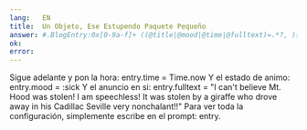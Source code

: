 ```yaml
---
lang:   EN
title:  Un Objeto, Ese Estupendo Paquete Pequeño
answer: #.BlogEntry:0x[0-9a-f]+ ((@title|@mood|@time|@fulltext)=.*?, ){3}.*
ok:     
error:  
---
```


Sigue adelante y pon la hora: 
    entry.time = Time.now
    Y el estado de animo: 
    entry.mood = :sick
    Y el anuncio en si: 
    entry.fulltext = "I can't believe Mt. Hood was stolen! I am speechless! It was stolen by a giraffe who drove away
       in his Cadillac Seville very nonchalant!!"
    Para ver toda la configuraci&oacute;n, simplemente escribe en el prompt: 
    entry.
